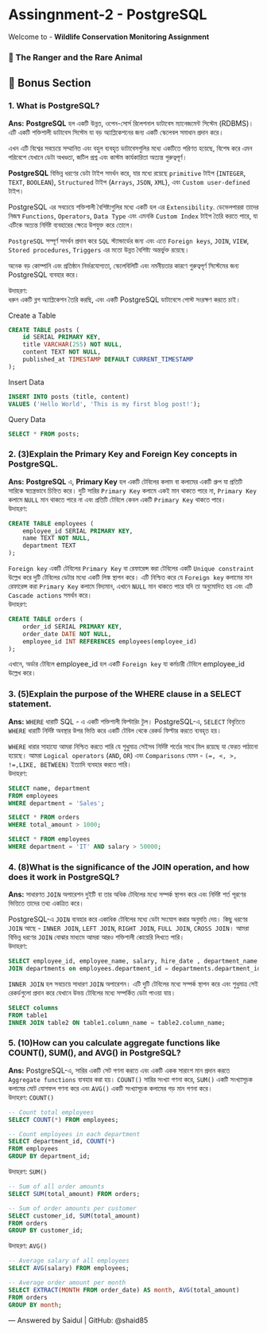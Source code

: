 # Assingnment-2 - PostgreSQL

Welcome to - **Wildlife Conservation Monitoring Assignment**

### 🌿 The Ranger and the Rare Animal

## 📂 Bonus Section

### 1. What is PostgreSQL?

**Ans:** **PostgreSQL** হল একটি উন্নত, ওপেন-সোর্স রিলেশনাল ডাটাবেস ম্যানেজমেন্ট সিস্টেম (RDBMS)। এটি একটি শক্তিশালী ডাটাবেস সিস্টেম যা বড় অ্যাপ্লিকেশনের জন্য একটি স্কেলেবল সমাধান প্রদান করে।

এখন এটি বিশ্বের সবচেয়ে সম্মানিত এবং বহুল ব্যবহৃত ডাটাবেসগুলির মধ্যে একটিতে পরিণত হয়েছে, বিশেষ করে এমন পরিবেশে যেখানে ডেটা অখণ্ডতা, জটিল প্রশ্ন এবং কাস্টম কার্যকারিতা অত্যন্ত গুরুত্বপূর্ণ।

**PostgreSQL** বিভিন্ন ধরণের ডেটা টাইপ সমর্থন করে, যার মধ্যে রয়েছে `primitive` টাইপ (`INTEGER`, `TEXT`, `BOOLEAN`), `Structured` টাইপ (`Arrays`, `JSON`, `XML`), এবং `Custom user-defined` টাইপ।

PostgreSQL এর সবচেয়ে শক্তিশালী বৈশিষ্ট্যগুলির মধ্যে একটি হল এর `Extensibility`. ডেভেলপাররা তাদের নিজস্ব `Functions`, `Operators`, `Data Type` এবং এমনকি `Custom Index` টাইপ তৈরি করতে পারে, যা এটিকে অত্যন্ত নির্দিষ্ট ব্যবহারের ক্ষেত্রে উপযুক্ত করে তোলে।

`PostgreSQL` সম্পূর্ণ সমর্থন প্রদান করে `SQL` স্ট্যান্ডার্ডের জন্য এবং এতে `Foreign keys`, `JOIN`, `VIEW`, `Stored procedures`, `Triggers` এর মতো উন্নত বৈশিষ্ট্য অন্তর্ভুক্ত রয়েছে।

অনেক বড় কোম্পানি এবং প্রতিষ্ঠান নির্ভরযোগ্যতা, স্কেলেবিলিটি এবং নমনীয়তার কারণে গুরুত্বপূর্ণ সিস্টেমের জন্য PostgreSQL ব্যবহার করে।

উদাহরণ:  
ধরুন একটি ব্লগ অ্যাপ্লিকেশন তৈরি করছি, এবং একটি PostgreSQL ডাটাবেসে পোস্ট সংরক্ষণ করতে চাই।

Create a Table

```sql
CREATE TABLE posts (
    id SERIAL PRIMARY KEY,
    title VARCHAR(255) NOT NULL,
    content TEXT NOT NULL,
    published_at TIMESTAMP DEFAULT CURRENT_TIMESTAMP
);
```

Insert Data

```sql
INSERT INTO posts (title, content)
VALUES ('Hello World', 'This is my first blog post!');

```

Query Data

```sql
SELECT * FROM posts;

```

### 2. (3)Explain the Primary Key and Foreign Key concepts in PostgreSQL.

**Ans:** **PostgreSQL** এ, **Primary Key** হল একটি টেবিলের কলাম বা কলামের একটি গ্রুপ যা প্রতিটি সারিকে স্বতন্ত্রভাবে চিহ্নিত করে। দুটি সারির `Primary Key` কলামে একই মান থাকতে পারে না, `Primary Key` কলামে `NULL` মান থাকতে পারে না এবং প্রতিটি টেবিলে কেবল একটি `Primary Key` থাকতে পারে।  
উদাহরণ:

```sql
CREATE TABLE employees (
    employee_id SERIAL PRIMARY KEY,
    name TEXT NOT NULL,
    department TEXT
);
```

`Foreign key` একটি টেবিলের `Primary Key` বা রেফারেন্স করা টেবিলের একটি `Unique constraint` উল্লেখ করে দুটি টেবিলের ডেটার মধ্যে একটি লিঙ্ক স্থাপন করে। এটি নিশ্চিত করে যে `Foreign key` কলামের মান রেফারেন্স করা `Primary Key` কলামে বিদ্যমান, এখানে `NULL` মান থাকতে পারে যদি তা অনুমোদিত হয় এবং এটি `Cascade actions` সমর্থন করে।  
উদাহরণ:

```sql
CREATE TABLE orders (
    order_id SERIAL PRIMARY KEY,
    order_date DATE NOT NULL,
    employee_id INT REFERENCES employees(employee_id)
);
```

এখানে, অর্ডার টেবিলে employee_id হল একটি `Foreign key` যা কর্মচারী টেবিলে employee_id উল্লেখ করে।

### 3. (5)Explain the purpose of the WHERE clause in a SELECT statement.

**Ans:** `WHERE` ধারাটি SQL - এ একটি শক্তিশালী ফিল্টারিং টুল। PostgreSQL-এ, `SELECT` বিবৃতিতে `WHERE` ধারাটি নির্দিষ্ট অবস্থার উপর ভিত্তি করে একটি টেবিল থেকে রেকর্ড ফিল্টার করতে ব্যবহৃত হয়।

`WHERE` ধারার সাহায্যে আমরা নিশ্চিত করতে পারি যে শুধুমাত্র সেইসব নির্দিষ্ট শর্তের সাথে মিল রয়েছে যা ফেরত পাঠানো হয়েছে।
আমরা `Logical operators` (`AND`, `OR`) এবং `Comparisons` যেমন - `(=, <, >, !=,LIKE, BETWEEN)` ইত্যাদি ব্যবহার করতে পারি।  
উদাহরণ:

```sql
SELECT name, department
FROM employees
WHERE department = 'Sales';

SELECT * FROM orders
WHERE total_amount > 1000;

SELECT * FROM employees
WHERE department = 'IT' AND salary > 50000;
```

### 4. (8)What is the significance of the JOIN operation, and how does it work in PostgreSQL?

**Ans:** সাধারণত `JOIN` অপারেশন দুইটি বা তার অধিক টেবিলের মধ্যে সম্পর্ক স্থাপন করে এবং নির্দিষ্ট শর্ত পূরণের ভিত্তিতে তাদের তথ্য একত্রিত করে।

PostgreSQL-এ `JOIN` ব্যবহার করে একাধিক টেবিলের মধ্যে ডেটা সংযোগ করার অনুমতি দেয়। কিছু ধরণের `JOIN` আছে - `INNER JOIN`, `LEFT JOIN`, `RIGHT JOIN`, `FULL JOIN`, `CROSS JOIN`। আমরা বিভিন্ন ধরণের `JOIN` বোঝার মাধ্যমে আমরা আরও শক্তিশালী কোয়েরি লিখতে পারি।  
উদাহরণ:

```sql
SELECT employee_id, employee_name, salary, hire_date , department_name from employees
JOIN departments on employees.department_id = departments.department_id

```

`INNER JOIN` হল সবচেয়ে সাধারণ `JOIN` অপারেশন। এটি দুটি টেবিলের মধ্যে সম্পর্ক স্থাপন করে এবং শুধুমাত্র সেই রেকর্ডগুলো প্রদান করে যেখানে উভয় টেবিলের মধ্যে সম্পর্কিত ডেটা পাওয়া যায়।

```sql
SELECT columns
FROM table1
INNER JOIN table2 ON table1.column_name = table2.column_name;
```

### 5. (10)How can you calculate aggregate functions like COUNT(), SUM(), and AVG() in PostgreSQL?

**Ans:** PostgreSQL-এ, সারির একটি সেট গণনা করতে এবং একটি একক সারাংশ মান প্রদান করতে `Aggregate functions` ব্যবহার করা হয়। `COUNT()` সারির সংখ্যা গণনা করে, `SUM()` একটি সংখ্যাসূচক কলামের মোট যোগফল গণনা করে এবং `AVG()` একটি সংখ্যাসূচক কলামের গড় মান গণনা করে।  
উদাহরণ: `COUNT()`

```sql
-- Count total employees
SELECT COUNT(*) FROM employees;

-- Count employees in each department
SELECT department_id, COUNT(*)
FROM employees
GROUP BY department_id;
```

উদাহরণ: `SUM()`

```sql
-- Sum of all order amounts
SELECT SUM(total_amount) FROM orders;

-- Sum of order amounts per customer
SELECT customer_id, SUM(total_amount)
FROM orders
GROUP BY customer_id;
```

উদাহরণ: `AVG()`

```sql
-- Average salary of all employees
SELECT AVG(salary) FROM employees;

-- Average order amount per month
SELECT EXTRACT(MONTH FROM order_date) AS month, AVG(total_amount)
FROM orders
GROUP BY month;
```

— Answered by Saidul | GitHub: @shaid85
